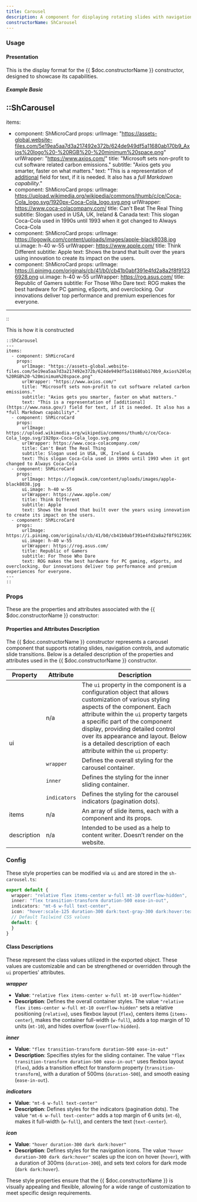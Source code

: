 ```yaml
---
title: Carousel
description: A component for displaying rotating slides with navigation controls and auto-sliding feature.
constructorName: ShCarousel
---
```


### Usage

#### Presentation
This is the display format for the {{ $doc.constructorName }} constructor, designed to showcase its capabilities.

##### Example Basic

::ShCarousel
---
items:
  - component: ShMicroCard
    props:
      urlImage: "https://assets-global.website-files.com/5e19ea5aa7d3a217492e372b/624de949df5a11680ab170b9_Axios%20logo%20-%20RGB%20-%20minimum%20space.png"
      urlWrapper: "https://www.axios.com/"
      title: "Microsoft sets non-profit to cut software related carbon emissions."
      subtitle: "Axios gets you smarter, faster on what matters."
      text: "This is a representation of [additional](https://www.nasa.gov/) field for text, if it is needed. It also has a *full Markdown capability*."
  - component: ShMicroCard
    props:
      urlImage: https://upload.wikimedia.org/wikipedia/commons/thumb/c/ce/Coca-Cola_logo.svg/1920px-Coca-Cola_logo.svg.png
      urlWrapper: https://www.coca-colacompany.com/
      title: Can't Beat The Real Thing
      subtitle: Slogan used in USA, UK, Ireland & Canada
      text: This slogan Coca-Cola used in 1990s until 1993 when it got changed to Always Coca-Cola
  - component: ShMicroCard
    props:
      urlImage: https://logowik.com/content/uploads/images/apple-black8038.jpg
      ui.image: h-40 w-55
      urlWrapper: https://www.apple.com/
      title: Think Different
      subtitle: Apple
      text: Shows the brand that built over the years using innovation to create its impact on the users.
  - component: ShMicroCard
    props:
      urlImage: https://i.pinimg.com/originals/cb/41/b0/cb41b0abf391e4fd2a8a2f8f91236928.png
      ui.image: h-40 w-55
      urlWrapper: https://rog.asus.com/
      title: Republic of Gamers
      subtitle: For Those Who Dare
      text: ROG makes the best hardware for PC gaming, eSports, and overclocking. Our innovations deliver top performance and premium experiences for everyone.
---
::

This is how it is constructed

```mdc
::ShCarousel
---
items:
  - component: ShMicroCard
    props:
      urlImage: "https://assets-global.website-files.com/5e19ea5aa7d3a217492e372b/624de949df5a11680ab170b9_Axios%20logo%20-%20RGB%20-%20minimum%20space.png"
      urlWrapper: "https://www.axios.com/"
      title: "Microsoft sets non-profit to cut software related carbon emissions."
      subtitle: "Axios gets you smarter, faster on what matters."
      text: "This is a representation of [additional](https://www.nasa.gov/) field for text, if it is needed. It also has a *full Markdown capability*."
  - component: ShMicroCard
    props:
      urlImage: https://upload.wikimedia.org/wikipedia/commons/thumb/c/ce/Coca-Cola_logo.svg/1920px-Coca-Cola_logo.svg.png
      urlWrapper: https://www.coca-colacompany.com/
      title: Can't Beat The Real Thing
      subtitle: Slogan used in USA, UK, Ireland & Canada
      text: This slogan Coca-Cola used in 1990s until 1993 when it got changed to Always Coca-Cola
  - component: ShMicroCard
    props:
      urlImage: https://logowik.com/content/uploads/images/apple-black8038.jpg
      ui.image: h-40 w-55
      urlWrapper: https://www.apple.com/
      title: Think Different
      subtitle: Apple
      text: Shows the brand that built over the years using innovation to create its impact on the users.
  - component: ShMicroCard
    props:
      urlImage: https://i.pinimg.com/originals/cb/41/b0/cb41b0abf391e4fd2a8a2f8f91236928.png
      ui.image: h-40 w-55
      urlWrapper: https://rog.asus.com/
      title: Republic of Gamers
      subtitle: For Those Who Dare
      text: ROG makes the best hardware for PC gaming, eSports, and overclocking. Our innovations deliver top performance and premium experiences for everyone.
---
::
```

### Props

These are the properties and attributes associated with the {{ $doc.constructorName }} constructor:

#### Properties and Attributes Description
The {{ $doc.constructorName }} constructor represents a carousel component that supports rotating slides, navigation controls, and automatic slide transitions. Below is a detailed description of the properties and attributes used in the {{ $doc.constructorName }} constructor.

<table>
  <thead>
    <tr>
      <th>Property</th>
      <th>Attribute</th>
      <th>Description</th>
    </tr>
  </thead>
  <tbody>
    <tr>
      <td rowspan="4">ui</td>
      <td>n/a</td>
      <td>The <code>ui</code> property in the component is a configuration object that allows customization of various styling aspects of the component. Each attribute within the <code>ui</code> property targets a specific part of the component display, providing detailed control over its appearance and layout. Below is a detailed description of each attribute within the <code>ui</code> property:</td>
    </tr>
    <tr>
      <td><code>wrapper</code></td>
      <td>Defines the overall styling for the carousel container.</td>
    </tr>
    <tr>
      <td><code>inner</code></td>
      <td>Defines the styling for the inner sliding container.</td>
    </tr>
    <tr>
      <td><code>indicators</code></td>
      <td>Defines the styling for the carousel indicators (pagination dots).</td>
    </tr>
    <tr>
      <td>items</td>
      <td>n/a</td>
      <td>An array of slide items, each with a component and its props.</td>
    </tr>
    <tr>
      <td>description</td>
      <td>n/a</td>
      <td>Intended to be used as a help to content writer. Doesn’t render on the website.</td>
    </tr>
  </tbody>
</table>

### Config
These style properties can be modified via `ui` and are stored in the `sh-carousel.ts`:

```ts
export default {
  wrapper: "relative flex items-center w-full mt-10 overflow-hidden",
  inner: "flex transition-transform duration-500 ease-in-out",
  indicators: "mt-6 w-full text-center",
  icon: "hover:scale-125 duration-300 dark:text-gray-300 dark:hover:text-gray-100",
  // Default Tailwind CSS values
  default: {
  }
}
```

#### Class Descriptions
These represent the class values utilized in the exported object. These values are customizable and can be strengthened or overridden through the `ui` properties' attributes.

_**wrapper**_
*  **Value**: `"relative flex items-center w-full mt-10 overflow-hidden"`
*  **Description**: Defines the overall container styles. The value `"relative flex items-center w-full mt-10 overflow-hidden"` sets a relative positioning (`relative`), uses flexbox layout (`flex`), centers items (`items-center`), makes the container full-width (`w-full`), adds a top margin of 10 units (`mt-10`), and hides overflow (`overflow-hidden`).

_**inner**_
*  **Value**: `"flex transition-transform duration-500 ease-in-out"`
*  **Description**: Specifies styles for the sliding container. The value `"flex transition-transform duration-500 ease-in-out"` uses flexbox layout (`flex`), adds a transition effect for transform property (`transition-transform`), with a duration of 500ms (`duration-500`), and smooth easing (`ease-in-out`).

_**indicators**_
*  **Value**: `"mt-6 w-full text-center"`
*  **Description**: Defines styles for the indicators (pagination dots). The value `"mt-6 w-full text-center"` adds a top margin of 6 units (`mt-6`), makes it full-width (`w-full`), and centers the text (`text-center`).

_**icon**_
*  **Value**: `"hover duration-300 dark dark:hover"`
*  **Description**: Defines styles for the navigation icons. The value `"hover duration-300 dark dark:hover"` scales up the icon on hover (`hover`), with a duration of 300ms (`duration-300`), and sets text colors for dark mode (`dark dark:hover`).

These style properties ensure that the {{ $doc.constructorName }} is visually appealing and flexible, allowing for a wide range of customization to meet specific design requirements.
